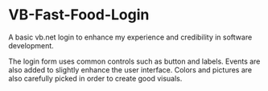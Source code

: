 # VB-Fast-Food-Login

A basic vb.net login to enhance my experience and credibility in software development. 

The login form uses common controls such as button and labels. Events are also added to slightly enhance the user interface. Colors and pictures are also carefully picked in order to create good visuals.
